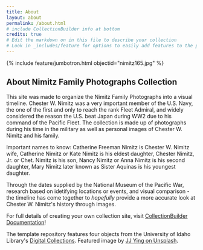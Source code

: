 ```yaml
---
title: About
layout: about
permalink: /about.html
# include CollectionBuilder info at bottom
credits: true
# Edit the markdown on in this file to describe your collection
# Look in _includes/feature for options to easily add features to the page
---
```


{% include feature/jumbotron.html objectid="nimitz165.jpg" %}

## About Nimitz Family Photographs Collection
This site was made to organize the Nimitz Family Photographs into a visual timeline. Chester W. Nimitz was a very important member of the U.S. Navy, the one of the first and only to reach the rank Fleet Admiral, and widely considered the reason the U.S. beat Japan during WW2 due to his command of the Pacific Fleet. The collection is made up of photographs during his time in the military as well as personal images of Chester W. Nimitz and his family. 

Important names to know: Catherine Freeman Nimitz is Chester W. Nimitz wife, Catherine Nimitz or Kate Nimitz is his eldest daughter, Chester Nimitz, Jr. or Chet. Nimitz is his son, Nancy Nimitz or Anna Nimitz is his second daughter, Mary Nimitz later known as Sister Aquinas is his youngest daughter.

Through the dates supplied by the National Museum of the Pacific War, research based on idetifying locations or events, and visual comparison - the timeline has come together to *hopefully* provide a more accurate look at Chester W. Nimitz's history through images.


For full details of creating your own collection site, visit [CollectionBuilder Documentation](https://collectionbuilder.github.io/cb-docs/)!

The template repository features four objects from the University of Idaho Library's [Digital Collections](https://www.lib.uidaho.edu/digital). 
Featured image by [JJ Ying on Unsplash](https://unsplash.com/photos/WmnsGyaFnCQ).
